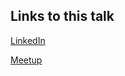 ## Links to this talk

[LinkedIn](https://www.linkedin.com/posts/julien-top%C3%A7u_le-tremplin-mixit-x-craftsrecords-revient-activity-7300416816294576129-Lxre?utm_source=share&utm_medium=member_desktop&rcm=ACoAACd3sJwBI0XwGqUzBYkTbQc-uy55OlpZSC8)

[Meetup](https://www.meetup.com/craftsrecords/events/306405729/)

